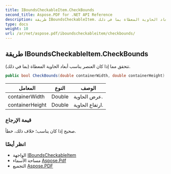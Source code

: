 ```yaml
---
title: IBoundsCheckableItem.CheckBounds
second_title: Aspose.PDF for .NET API Reference
description: طريقة IBoundsCheckableItem. تتحقق مما إذا كان العنصر يناسب أبعاد الحاوية المعطاة بما في ذلك
type: docs
weight: 10
url: /ar/net/aspose.pdf/iboundscheckableitem/checkbounds/
---
```

## طريقة IBoundsCheckableItem.CheckBounds

تتحقق مما إذا كان العنصر يناسب أبعاد الحاوية المعطاة (بما في ذلك).

```csharp
public bool CheckBounds(double containerWidth, double containerHeight)
```

| المعامل | النوع | الوصف |
| --- | --- | --- |
| containerWidth | Double | عرض الحاوية. |
| containerHeight | Double | ارتفاع الحاوية. |

### قيمة الإرجاع

صحيح إذا كان يناسب؛ خلاف ذلك، خطأ.

### انظر أيضًا

* الواجهة [IBoundsCheckableItem](../)
* مساحة الأسماء [Aspose.Pdf](../../../aspose.pdf/)
* التجميع [Aspose.PDF](../../../)